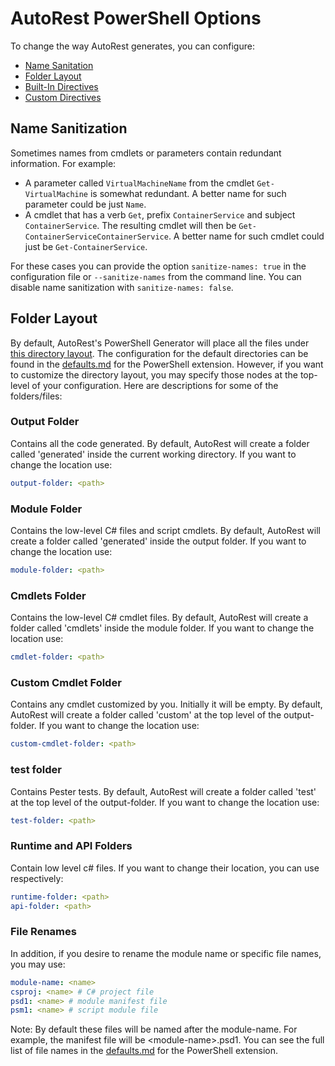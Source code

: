 # AutoRest PowerShell Options
To change the way AutoRest generates, you can configure:
- [Name Sanitation](#Name-Sanitization)
- [Folder Layout](#Folder-Layout)
- [Built-In Directives](directives.md)
- [Custom Directives](../../autorest-core/resources/default-configuration.md#directives)

## Name Sanitization
Sometimes names from cmdlets or parameters contain redundant information. For example:
- A parameter called `VirtualMachineName` from the cmdlet `Get-VirtualMachine` is somewhat redundant. A better name for such parameter could be just `Name`.
- A cmdlet that has a verb `Get`, prefix `ContainerService` and subject `ContainerService`. The resulting cmdlet will then be `Get-ContainerServiceContainerService`. A better name for such cmdlet could just be `Get-ContainerService`.

For these cases you can provide the option `sanitize-names: true` in the configuration file or `--sanitize-names` from the command line. You can disable name sanitization with `sanitize-names: false`.

## Folder Layout
By default, AutoRest's PowerShell Generator will place all the files under [this directory layout](./default-directory-layout.md). The configuration for the default directories can be found in the [defaults.md](https://github.com/Azure/autorest.powershell/blob/master/extensions/powershell/defaults.md) for the PowerShell extension. However, if you want to customize the directory layout, you may specify those nodes at the top-level of your configuration. Here are descriptions for some of the folders/files:

### Output Folder
Contains all the code generated. By default, AutoRest will create a folder called 'generated' inside the current working directory. If you want to change the location use:
```yaml
output-folder: <path>
```

### Module Folder
Contains the low-level C# files and script cmdlets. By default, AutoRest will create a folder called 'generated' inside the output folder. If you want to change the location use:
```yaml
module-folder: <path>
```

### Cmdlets Folder
Contains the low-level C# cmdlet files. By default, AutoRest will create a folder called 'cmdlets' inside the module folder. If you want to change the location use:
```yaml
cmdlet-folder: <path>
```

### Custom Cmdlet Folder
Contains any cmdlet customized by you. Initially it will be empty. By default, AutoRest will create a folder called 'custom' at the top level of the output-folder. If you want to change the location use:
```yaml
custom-cmdlet-folder: <path>
```

### test folder
Contains Pester tests. By default, AutoRest will create a folder called 'test' at the top level of the output-folder. If you want to change the location use:
```yaml
test-folder: <path>
```

### Runtime and API Folders
Contain low level c# files. If you want to change their location, you can use respectively:
```yaml
runtime-folder: <path>
api-folder: <path>
```

### File Renames
In addition, if you desire to rename the module name or specific file names, you may use:
```yaml
module-name: <name>
csproj: <name> # C# project file
psd1: <name> # module manifest file
psm1: <name> # script module file
```
Note: By default these files will be named after the module-name. For example, the manifest file will be \<module-name>.psd1. You can see the full list of file names in the [defaults.md](https://github.com/Azure/autorest.powershell/blob/master/extensions/powershell/defaults.md) for the PowerShell extension.